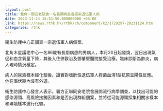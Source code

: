 ```yaml
---
layout: post
title: 北角一間安老院舍一名長期病患者感染退伍軍人病
date: 2023-11-24 18:53:56.000000000 +08:00
link: https://news.rthk.hk/rthk/ch/component/k2/1729297-20231124.htm
categories: rthk
---
```


衞生防護中心正調查一宗退伍軍人病個案。

北角木星護老中心一名86歲有長期病患的男病人，本月20日起發燒，翌日出現氣促和血含氧量下降，其後入住律敦治及鄧肇堅醫院接受治療。臨床診斷為肺炎，病人現時情況穩定。

病人的尿液樣本經化驗後，證實對嗜肺性退伍軍人桿菌血清1型抗原呈陽性反應。他在潛伏期內沒有外遊。

衞生防護中心發言人表示，署方正聯同安老院舍展開流行病學調查，以找出可能的感染源頭、高風險接觸因素和是否出現群組個案，並將從可能源頭採集相關水樣本和環境樣本進行化驗。
